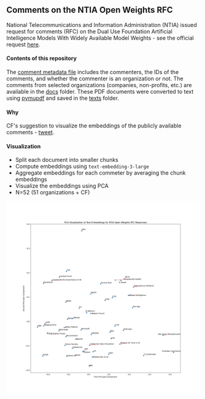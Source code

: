 ## Comments on the NTIA Open Weights RFC

National Telecommunications and Information Administration (NTIA) issued request for comments (RFC) on the Dual Use Foundation Artificial Intelligence Models With Widely Available Model Weights - see the official request [here](/docs/NTIA-2023-0009-0001_RFC.pdf).

#### Contents of this repository

The [comment metadata file](./comment_metadata.json) includes the commenters, the IDs of the comments, and whether the commenter is an organization or not. The comments from selected organizations (companies, non-profits, etc.) are available in the [docs](/docs/) folder. These PDF documents were converted to text using [pymupdf](https://pymupdf.readthedocs.io/en/latest/) and saved in the [texts](/texts/) folder.

#### Why

CF's suggestion to visualize the embeddings of the publicly available comments - [tweet](https://twitter.com/CFGeek/status/1775620689388773662).

#### Visualization

- Split each document into smaller chunks
- Compute embeddings using `text-embedding-3-large`
- Aggregate embeddings for each commeter by averaging the chunk embeddings
- Visualize the embeddings using PCA
- N=52 (51 organizations + CF)

![PCA Visualization of Text Embeddings for NTIA Open Weights RFC Responses](./pca_visualization.png)



